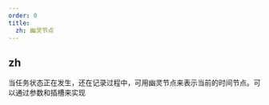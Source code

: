 ```yaml
---
order: 0
title:
  zh: 幽灵节点
---
```


## zh

当任务状态正在发生，还在记录过程中，可用幽灵节点来表示当前的时间节点。可以通过参数和插槽来实现


